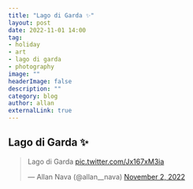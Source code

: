 ```yaml
---
title: "Lago di Garda ✨"
layout: post
date: 2022-11-01 14:00
tag: 
- holiday
- art
- lago di garda
- photography
image: ""
headerImage: false
description: ""
category: blog
author: allan
externalLink: true
---
```


## Lago di Garda  ✨  

<blockquote class="twitter-tweet" data-theme="dark"><p lang="eu" dir="ltr">Lago di Garda <a href="https://t.co/Jx167xM3ia">pic.twitter.com/Jx167xM3ia</a></p>&mdash; Allan Nava (@allan__nava) <a href="https://twitter.com/allan__nava/status/1587727723430035457?ref_src=twsrc%5Etfw">November 2, 2022</a></blockquote> <script async src="https://platform.twitter.com/widgets.js" charset="utf-8"></script>
